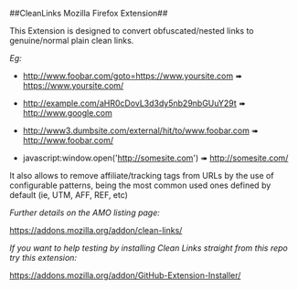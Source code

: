 ##CleanLinks Mozilla Firefox Extension##

This Extension is designed to convert obfuscated/nested links to genuine/normal plain clean links.

_Eg:_

- <http://www.foobar.com/goto=https://www.yoursite.com> ➠ <https://www.yoursite.com/>

- <http://example.com/aHR0cDovL3d3dy5nb29nbGUuY29t> ➠ <http://www.google.com>

- <http://www3.dumbsite.com/external/hit/to/www.foobar.com> ➠ <http://www.foobar.com/>

- javascript:window.open('http://somesite.com') ➠ <http://somesite.com/>

It also allows to remove affiliate/tracking tags from URLs by the use of configurable patterns, being the most common used ones defined by default (ie, UTM, AFF, REF, etc)

_Further details on the AMO listing page:_

<https://addons.mozilla.org/addon/clean-links/>


_If you want to help testing by installing Clean Links straight from this repo try this extension:_

<https://addons.mozilla.org/addon/GitHub-Extension-Installer/>
